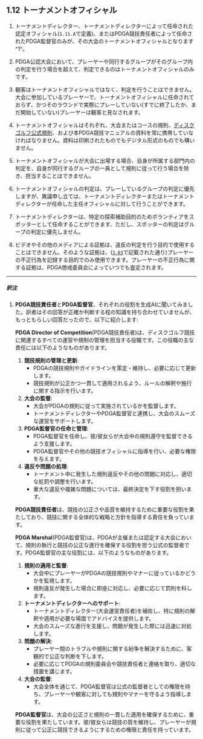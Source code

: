 ## 1.12 トーナメントオフィシャル

1. トーナメントディレクター、トーナメントディレクターによって任命された認定オフィシャル(`1.11.A`で定義)、またはPDGA競技責任者によって任命されたPDGA監督官のみが、その大会のトーナメントオフィシャルとなります^1^。

1. PDGA公認大会において、プレーヤーや同行するグループがそのグループ内の判定を行う場合を超えて、判定できるのはトーナメントオフィシャルのみです。

1. 観客はトーナメントオフィシャルではなく、判定を行うことはできません。大会に参加しているプレーヤーで、トーナメントオフィシャルに任命されておらず、かつそのラウンドで実際にプレーしていない(すでに終了したか、まだ開始していない)プレーヤーは観客と見なされます。

1. トーナメントオフィシャルはそれぞれ、大会またはコースの規則、[ディスクゴルフ公式規則](ordg/index)、および本PDGA競技マニュアルの資料を常に携帯していなければなりません。資料は印刷されたものでもデジタル形式のものでも構いません。

1. トーナメントオフィシャルが大会に出場する場合、自身が所属する部門内の判定を、自身が同行するグループの一員として規則に従って行う場合を除き、担当することはできません。

1. トーナメントオフィシャルの判定は、プレーしているグループの判定に優先しますが、異議申し立ては、トーナメントディレクターまたはトーナメントディレクターが任命した主任オフィシャルに対して行うことができます。

1. トーナメントディレクターは、特定の探索補助目的のためボランティアをスポッターとして任命することができます、ただし、スポッターの判定はグループの判定に優先しません。

1. ビデオやその他のメディアによる証拠は、違反の判定を行う目的で使用することはできません。そのような証拠は、([`3.03`](#プレーヤーの不正行為)で記載された通り)プレーヤーの不正行為を記録する目的でのみ使用できます。プレーヤーの不正行為に関する証拠は、PDGA懲戒委員会によっていつでも査定されます。

___

##### 訳注

1. **PDGA競技責任者**と**PDGA監督官**、それぞれの役割を生成AIに聞いてみました。訳者はその回答が正確か判断する程の知識を持ち合わせていませんが、もっともらしい回答だったので、以下に紹介します:

    **PDGA Director of Competition**(PDGA競技責任者)は、ディスクゴルフ競技に関連するすべての運営や規制の管理を担当する役職です。この役職の主な責任には以下のようなものがあります。

    1. **競技規則の管理と更新**:
        - PDGAの競技規則やガイドラインを策定・維持し、必要に応じて更新します。
        - 競技規則が公正かつ一貫して適用されるよう、ルールの解釈や施行に関する指示を行います。
    2. **大会の監督**:
        - 大会がPDGAの規則に従って実施されているかを監督します。
        - トーナメントディレクターやPDGA監督官と連携し、大会のスムーズな運営をサポートします。
    3. **PDGA監督官の任命と管理**:
        - PDGA監督官を任命し、彼/彼女らが大会中の規則遵守を監督できるよう支援します。
        - PDGA監督官やその他の競技オフィシャルに指導を行い、必要な権限を与えます。
    4. **違反や問題の処理**:
        - トーナメント中に発生した規則違反やその他の問題に対応し、適切な処罰や調整を行います。
        - 重大な違反や複雑な問題については、最終決定を下す役割を担います。

    **PDGA競技責任者**は、競技の公正さや品質を維持するために重要な役割を果たしており、競技に関する全体的な戦略と方針を指導する責任を負っています。

    **PDGA Marshal**(PDGA監督官)は、PDGAが主催または認定する大会において、規則の執行と競技の公正な進行を確保する役割を担う公式の監督者です。PDGA監督官の主な役割には、以下のようなものがあります。
    1. **規則の適用と監督**:
        - 大会中にプレーヤーがPDGAの競技規則やマナーに従っているかどうかを監視します。
        - 規則違反が発生した場合に即座に対応し、必要に応じて罰則を科します。
    2. **トーナメントディレクターへのサポート**:
        - トーナメントディレクター(大会運営責任者)を補佐し、特に規則の解釈や適用が必要な場面でアドバイスを提供します。
        - 大会のスムーズな進行を支援し、問題が発生した際には迅速に対処します。
    3. **問題の解決**:
        - プレーヤー間のトラブルや規則に関する紛争を解決するために、客観的で公正な判断を下します。
        - 必要に応じてPDGAの規則委員会や競技責任者と連絡を取り、適切な措置を講じます。
    4. **大会の監督**:
        - 大会全体を通じて、PDGA監督官は公式の監督者としての権限を持ち、プレーヤーや観客に対しても規則やマナーを守るよう指導します。

    **PDGA監督官**は、大会の公正さと規則の一貫した適用を確保するために、重要な役割を果たしています。彼/彼女らは競技の質を維持し、プレーヤーが規則に従って公正に競技できるようにするための権限と責任を持っています。
